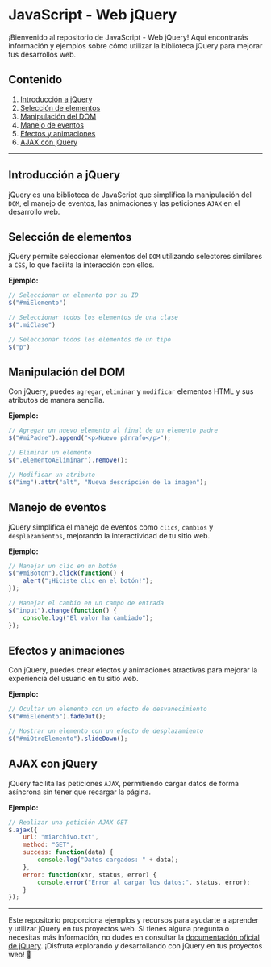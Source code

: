 # JavaScript - Web jQuery

¡Bienvenido al repositorio de JavaScript - Web jQuery! Aquí encontrarás información y ejemplos sobre cómo utilizar la biblioteca jQuery para mejorar tus desarrollos web.

## Contenido

1. [Introducción a jQuery](#Introducción-a-jQuery)
2. [Selección de elementos](#Selección-de-elementos)
3. [Manipulación del DOM](#Manipulación-del-DOM)
4. [Manejo de eventos](#Manejo-de-eventos)
5. [Efectos y animaciones](#Efectos-y-animaciones)
6. [AJAX con jQuery](#AJAX-con-jQuery)

---

## Introducción a jQuery

jQuery es una biblioteca de JavaScript que simplifica la manipulación del `DOM`, el manejo de eventos, las animaciones y las peticiones `AJAX` en el desarrollo web.

## Selección de elementos

jQuery permite seleccionar elementos del `DOM` utilizando selectores similares a `CSS`, lo que facilita la interacción con ellos.

**Ejemplo:**
```javascript
// Seleccionar un elemento por su ID
$("#miElemento")

// Seleccionar todos los elementos de una clase
$(".miClase")

// Seleccionar todos los elementos de un tipo
$("p")
```

## Manipulación del DOM

Con jQuery, puedes `agregar`, `eliminar` y `modificar` elementos HTML y sus atributos de manera sencilla.

**Ejemplo:**
```javascript
// Agregar un nuevo elemento al final de un elemento padre
$("#miPadre").append("<p>Nuevo párrafo</p>");

// Eliminar un elemento
$(".elementoAEliminar").remove();

// Modificar un atributo
$("img").attr("alt", "Nueva descripción de la imagen");
```

## Manejo de eventos

jQuery simplifica el manejo de eventos como `clics`, `cambios` y `desplazamientos`, mejorando la interactividad de tu sitio web.

**Ejemplo:**
```javascript
// Manejar un clic en un botón
$("#miBoton").click(function() {
    alert("¡Hiciste clic en el botón!");
});

// Manejar el cambio en un campo de entrada
$("input").change(function() {
    console.log("El valor ha cambiado");
});
```

## Efectos y animaciones

Con jQuery, puedes crear efectos y animaciones atractivas para mejorar la experiencia del usuario en tu sitio web.

**Ejemplo:**
```javascript
// Ocultar un elemento con un efecto de desvanecimiento
$("#miElemento").fadeOut();

// Mostrar un elemento con un efecto de desplazamiento
$("#miOtroElemento").slideDown();
```

## AJAX con jQuery

jQuery facilita las peticiones ``AJAX``, permitiendo cargar datos de forma asíncrona sin tener que recargar la página.

**Ejemplo:**
```javascript
// Realizar una petición AJAX GET
$.ajax({
    url: "miarchivo.txt",
    method: "GET",
    success: function(data) {
        console.log("Datos cargados: " + data);
    },
    error: function(xhr, status, error) {
        console.error("Error al cargar los datos:", status, error);
    }
});
```

---

Este repositorio proporciona ejemplos y recursos para ayudarte a aprender y utilizar jQuery en tus proyectos web. Si tienes alguna pregunta o necesitas más información, no dudes en consultar la [documentación oficial de jQuery](https://api.jquery.com/). ¡Disfruta explorando y desarrollando con jQuery en tus proyectos web! 🚀
